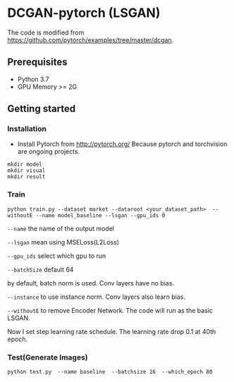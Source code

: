 # DCGAN-pytorch (LSGAN)
The code is modified from https://github.com/pytorch/examples/tree/master/dcgan.

## Prerequisites

- Python 3.7
- GPU Memory >= 2G

## Getting started
### Installation
- Install Pytorch from http://pytorch.org/
Because pytorch and torchvision are ongoing projects.

```
mkdir model
mkdir visual
mkdir result
```

### Train
```
python train.py --dataset market --dataroot <your_dataset_path>  --withoutE --name model_baseline --lsgan --gpu_ids 0
```

`--name` the name of the output model

`--lsgan` mean using MSELoss(L2Loss)

`--gpu_ids` select which gpu to run

`--batchSize` default 64

by default, batch norm is used. Conv layers have no bias.

`--instance` to use instance norm.  Conv layers also learn bias.

`--withoutE` to remove Encoder Network. The code will run as the basic LSGAN.

Now I set step learning rate schedule. The learning rate drop 0.1 at 40th epoch.

### Test(Generate Images)
```
python test.py  --name baseline  --batchsize 16  --which_epoch 80
```
